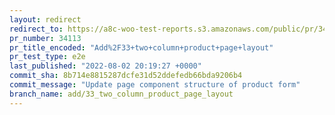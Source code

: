 ```yaml
---
layout: redirect
redirect_to: https://a8c-woo-test-reports.s3.amazonaws.com/public/pr/34113/e2e/index.html
pr_number: 34113
pr_title_encoded: "Add%2F33+two+column+product+page+layout"
pr_test_type: e2e
last_published: "2022-08-02 20:19:27 +0000"
commit_sha: 8b714e8815287dcfe31d52ddefedb66bda9206b4
commit_message: "Update page component structure of product form"
branch_name: add/33_two_column_product_page_layout
---
```

